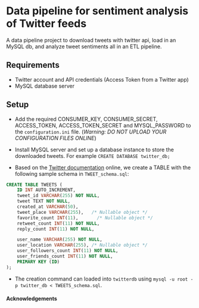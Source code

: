 # Data pipeline for sentiment analysis of Twitter feeds

A data pipeline project to download tweets with twitter api, load in an MySQL db, and analyze tweet sentiments all in an ETL pipeline.

## Requirements

-   Twitter account and API credentials (Access Token from a Twitter app)
-   MySQL database server

## Setup

-   Add the required CONSUMER_KEY, CONSUMER_SECRET, ACCESS_TOKEN, ACCESS_TOKEN_SECRET and MYSQL_PASSWORD to the `configuration.ini` file. (*Warning: DO NOT UPLOAD YOUR CONFIGURATION FILES ONLINE*)

-   Install MySQL server and set up a database instance to store the downloaded tweets. For example `CREATE DATABASE twitter_db;`

-   Based on the [Twitter documentation](https://developer.twitter.com/en/docs/tweets/data-dictionary/overview/intro-to-tweet-json) online, we create a TABLE with the following sample schema in `TWEET_schema.sql`:

```sql
CREATE TABLE TWEETS (
    ID INT AUTO_INCREMENT,
    tweet_id VARCHAR(255) NOT NULL,
    tweet TEXT NOT NULL,
    created_at VARCHAR(50),
    tweet_place VARCHAR(255),   /* Nullable object */
    favorite_count INT(11),       /* Nullable object */
    retweet_count INT(11) NOT NULL,
    reply_count INT(11) NOT NULL,

    user_name VARCHAR(255) NOT NULL,
    user_location VARCHAR(255), /* Nullable object */
    user_followers_count INT(11) NOT NULL,
    user_friends_count INT(11) NOT NULL,
    PRIMARY KEY (ID)
);
```

-   The creation command can loaded into `twitterdb` using `mysql -u root -p twitter_db < TWEETS_schema.sql`.


#### Acknowledgements
